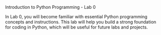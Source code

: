 Introduction to Python Programming - Lab 0

In Lab 0, you will become familiar with essential Python programming concepts and instructions. This lab will help you build a strong foundation for coding in Python, which will be useful for future labs and projects.
